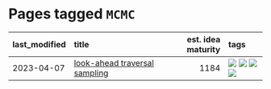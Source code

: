 # Pages tagged `MCMC`

|last_modified|title|est. idea maturity|tags
|:---|:---|---:|:---|
|2023-04-07|[look-ahead traversal sampling](../look-ahead-traversal-sampling.md)|1184|[![](https://img.shields.io/badge/tag-MCMC-1743a)](../tags/MCMC.md) [![](https://img.shields.io/badge/tag-animation-32f6f2)](../tags/animation.md) [![](https://img.shields.io/badge/tag-control-c92725)](../tags/control.md) [![](https://img.shields.io/badge/tag-experimental-c02c21)](../tags/experimental.md)|